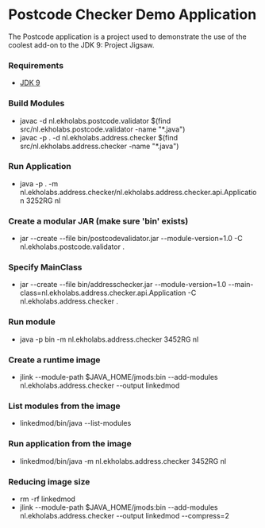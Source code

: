# Postcode Checker Demo Application

The Postcode application is a project used to demonstrate the use of the coolest add-on to the JDK 9: Project Jigsaw.

### Requirements

  - [JDK 9](http://jdk.java.net/9/)

### Build Modules

  - javac -d nl.ekholabs.postcode.validator $(find src/nl.ekholabs.postcode.validator -name "*.java")
  - javac -p . -d nl.ekholabs.address.checker $(find src/nl.ekholabs.address.checker -name "*.java")

### Run Application

  - java -p . -m nl.ekholabs.address.checker/nl.ekholabs.address.checker.api.Application 3252RG nl

### Create a modular JAR (make sure 'bin' exists)

  - jar --create --file bin/postcodevalidator.jar --module-version=1.0 -C nl.ekholabs.postcode.validator .

### Specify MainClass

  - jar --create --file bin/addresschecker.jar --module-version=1.0 --main-class=nl.ekholabs.address.checker.api.Application -C nl.ekholabs.address.checker .

### Run module

  - java -p bin -m nl.ekholabs.address.checker 3452RG nl

### Create a runtime image

  - jlink --module-path $JAVA_HOME/jmods:bin --add-modules nl.ekholabs.address.checker --output linkedmod

### List modules from the image

  - linkedmod/bin/java --list-modules

### Run application from the image

  - linkedmod/bin/java -m nl.ekholabs.address.checker 3452RG nl

### Reducing image size

  - rm -rf linkedmod
  - jlink --module-path $JAVA_HOME/jmods:bin --add-modules nl.ekholabs.address.checker --output linkedmod --compress=2
